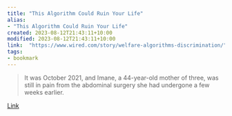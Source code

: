 ```yaml
---
title: "This Algorithm Could Ruin Your Life"
alias:
- "This Algorithm Could Ruin Your Life"
created: 2023-08-12T21:43:11+10:00
modified: 2023-08-12T21:43:11+10:00
link:  "https://www.wired.com/story/welfare-algorithms-discrimination/"
tags:
- bookmark
---
```


> It was October 2021, and Imane, a 44-year-old mother of three, was still in pain from the abdominal surgery she had undergone a few weeks earlier.

[Link](https://www.wired.com/story/welfare-algorithms-discrimination/)